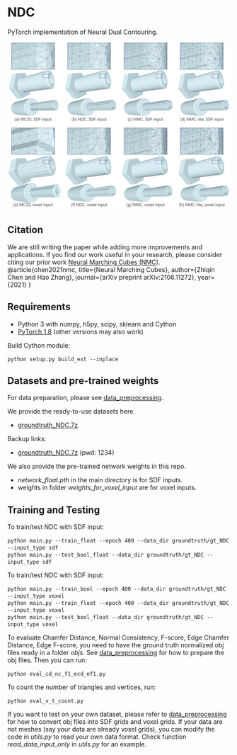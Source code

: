 # NDC
PyTorch implementation of Neural Dual Contouring.

<img src='teaser.png' />


## Citation
We are still writing the paper while adding more improvements and applications.
If you find our work useful in your research, please consider citing our prior work [Neural Marching Cubes (NMC)](https://github.com/czq142857/NMC).
	@article{chen2021nmc,
	  title={Neural Marching Cubes},
	  author={Zhiqin Chen and Hao Zhang},
	  journal={arXiv preprint arXiv:2106.11272},
	  year={2021}
	}




## Requirements
- Python 3 with numpy, h5py, scipy, sklearn and Cython
- [PyTorch 1.8](https://pytorch.org/get-started/locally/) (other versions may also work)

Build Cython module:
```
python setup.py build_ext --inplace
```


## Datasets and pre-trained weights
For data preparation, please see [data_preprocessing](https://github.com/czq142857/NDC/tree/master/data_preprocessing).

We provide the ready-to-use datasets here.

- [groundtruth_NDC.7z](https://drive.google.com/file/d/1vBisjHln8NUtbjHjcF-tcYimRDJNZ8Xo/view?usp=sharing)

Backup links:

- [groundtruth_NDC.7z](https://pan.baidu.com/s/13ICHqjYc3FOZvzF56dycJw) (pwd: 1234)

We also provide the pre-trained network weights in this repo.
- *network_float.pth* in the main directory is for SDF inputs.
- weights in folder *weights_for_voxel_input* are for voxel inputs.


## Training and Testing

To train/test NDC with SDF input:
```
python main.py --train_float --epoch 400 --data_dir groundtruth/gt_NDC --input_type sdf
python main.py --test_bool_float --data_dir groundtruth/gt_NDC --input_type sdf
```

To train/test NDC with SDF input:
```
python main.py --train_bool --epoch 400 --data_dir groundtruth/gt_NDC --input_type voxel
python main.py --train_float --epoch 400 --data_dir groundtruth/gt_NDC --input_type voxel
python main.py --test_bool_float --data_dir groundtruth/gt_NDC --input_type voxel
```

To evaluate Chamfer Distance, Normal Consistency, F-score, Edge Chamfer Distance, Edge F-score, you need to have the ground truth normalized obj files ready in a folder *objs*. See [data_preprocessing](https://github.com/czq142857/NDC/tree/master/data_preprocessing) for how to prepare the obj files. Then you can run:
```
python eval_cd_nc_f1_ecd_ef1.py
```

To count the number of triangles and vertices, run:
```
python eval_v_t_count.py
```

If you want to test on your own dataset, please refer to [data_preprocessing](https://github.com/czq142857/NDC/tree/master/data_preprocessing) for how to convert obj files into SDF grids and voxel grids. If your data are not meshes (say your data are already voxel grids), you can modify the code in *utils.py* to read your own data format. Check function *read_data_input_only* in *utils.py* for an example.

